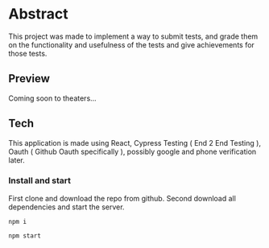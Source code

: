 # Abstract

This project was made to implement a way to submit tests, and grade them on the functionality and usefulness of the tests and give achievements for those tests. 

## Preview
Coming soon to theaters...

## Tech

  This application is made using React, Cypress Testing ( End 2 End Testing ), Oauth ( Github Oauth specifically ), possibly google and phone verification later.

### Install and start
First clone and download the repo from github.
Second download all dependencies and start the server. 
```
npm i

npm start

```
